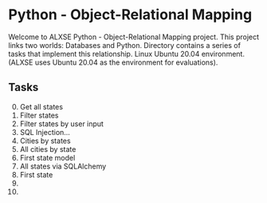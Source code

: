 # Python - Object-Relational Mapping

Welcome to ALXSE Python - Object-Relational Mapping project. This project links two worlds: Databases and Python. Directory contains a series of tasks that implement this relationship. Linux Ubuntu 20.04 environment. (ALXSE uses Ubuntu 20.04 as the environment for evaluations).


## Tasks

0. Get all states
1. Filter states
2. Filter states by user input
3. SQL Injection...
4. Cities by states
5. All cities by state
6. First state model
7. All states via SQLAlchemy
8. First state
9. 
10.
